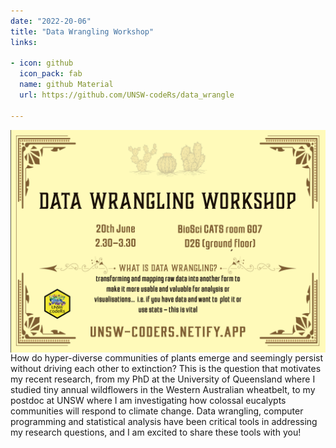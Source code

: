 ```yaml
---
date: "2022-20-06"
title: "Data Wrangling Workshop"
links:

- icon: github
  icon_pack: fab
  name: github Material
  url: https://github.com/UNSW-codeRs/data_wrangle
  
---
```

<img src="data_wrangling.png" width=1450 style = "margin-left: 0px; margin-right: 0px; float:right;" >
How do hyper-diverse communities of plants emerge and seemingly persist without driving each other to extinction? This is the question that motivates my recent research, from my PhD at the University of Queensland where I studied tiny annual wildflowers in the Western Australian wheatbelt, to my postdoc at UNSW where I am investigating how colossal eucalypts communities will respond to climate change. Data wrangling, computer programming and statistical analysis have been critical tools in addressing my research questions, and I am excited to share these tools with you!


